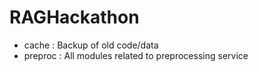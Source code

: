 # RAGHackathon
- cache : Backup of old code/data
- preproc : All modules related to preprocessing service
